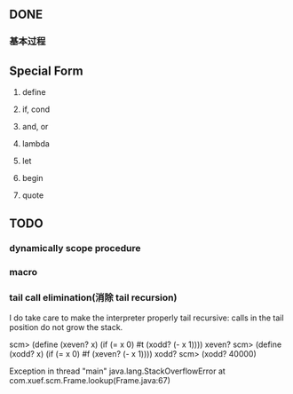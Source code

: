
## DONE
### 基本过程

## Special Form
1. define

2. if, cond

3. and, or

4. lambda

5. let

6. begin

7. quote

## TODO
### dynamically scope procedure

### macro

### tail call elimination(消除 tail recursion)
  I do take care to make the interpreter properly tail recursive: calls in the tail position do not grow the stack.

scm> (define (xeven? x)
	(if (= x 0) 
		#t 
		(xodd? (- x 1))))
xeven?
scm> (define (xodd? x)
	(if (= x 0)
		#f
		(xeven? (- x 1))))
xodd?
scm> (xodd? 40000)

Exception in thread "main" java.lang.StackOverflowError
	at com.xuef.scm.Frame.lookup(Frame.java:67)
  
  
